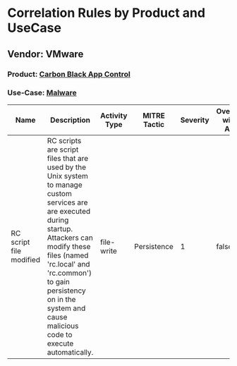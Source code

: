 Correlation Rules by Product and UseCase
========================================
Vendor: VMware
--------------
### Product: [Carbon Black App Control](../ds_vmware_carbon_black_app_control.md)
### Use-Case: [Malware](../../../../UseCases/uc_malware.md)

| Name    | Description    | Activity Type | MITRE Tactic | Severity | Overlap with AA |
| ---- | ---- | ---- | ---- | -------- | ---- |
| RC script file modified | RC scripts are script files that are used by the Unix system to manage custom services are are executed during startup. Attackers can modify these files (named 'rc.local' and 'rc.common') to gain persistency on in the system and cause malicious code to execute automatically. | file-write    | Persistence  | 1        | false    |
